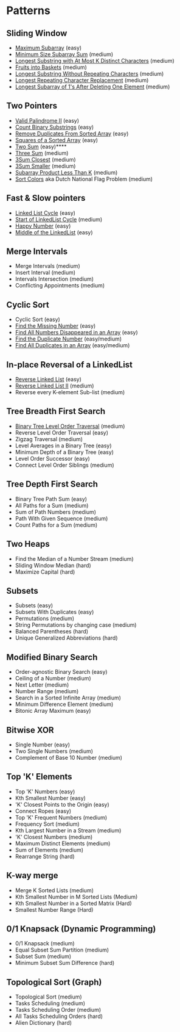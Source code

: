 # Patterns
## Sliding Window
* [Maximum Subarray](https://leetcode.com/problems/maximum-subarray/) (easy)
* [Minimum Size Subarray Sum](https://leetcode.com/problems/minimum-size-subarray-sum/) (medium)
* [Longest Substring with At Most K Distinct Characters](https://leetcode.com/problems/longest-substring-with-at-most-k-distinct-characters/) (medium)
* [Fruits into Baskets](https://leetcode.com/problems/fruit-into-baskets/) (medium)
* [Longest Substring Without Repeating Characters](https://leetcode.com/problems/longest-substring-without-repeating-characters/) (medium)
* [Longest Repeating Character Replacement](https://leetcode.com/problems/longest-repeating-character-replacement/) (medium)
* [Longest Subarray of 1's After Deleting One Element](https://leetcode.com/problems/longest-subarray-of-1s-after-deleting-one-element/) (medium)

## Two Pointers
* [Valid Palindrome II](https://leetcode.com/problems/valid-palindrome-ii/) (easy)
* [Count Binary Substrings](https://leetcode.com/problems/count-binary-substrings/) (easy)
* [Remove Duplicates From Sorted Array](https://leetcode.com/problems/remove-duplicates-from-sorted-array/) (easy)
* [Squares of a Sorted Array](https://leetcode.com/problems/squares-of-a-sorted-array/) (easy)
* [Two Sum](https://leetcode.com/problems/two-sum/) (easy)****
* [Three Sum](https://leetcode.com/problems/3sum/) (medium)
* [3Sum Closest](https://leetcode.com/problems/3sum-closest/) (medium)
* [3Sum Smaller](https://leetcode.com/problems/3sum-smaller/) (medium)
* [Subarray Product Less Than K](https://leetcode.com/problems/subarray-product-less-than-k/) (medium)
* [Sort Colors]() aka Dutch National Flag Problem (medium)

## Fast & Slow pointers
* [Linked List Cycle](https://leetcode.com/problems/linked-list-cycle/) (easy)
* [Start of LinkedList Cycle](https://leetcode.com/problems/linked-list-cycle-ii/) (medium)
* [Happy Number](https://leetcode.com/problems/happy-number/) (easy)
* [Middle of the LinkedList](https://leetcode.com/problems/middle-of-the-linked-list/) (easy)

## Merge Intervals
* Merge Intervals (medium)
* Insert Interval (medium)
* Intervals Intersection (medium)
* Conflicting Appointments (medium)

## Cyclic Sort
* Cyclic Sort (easy)
* [Find the Missing Number](https://leetcode.com/problems/missing-number/) (easy)
* [Find All Numbers Disappeared in an Array](https://leetcode.com/problems/find-all-numbers-disappeared-in-an-array/) (easy)
* [Find the Duplicate Number](https://leetcode.com/problems/find-the-duplicate-number/) (easy/medium)
* [Find All Duplicates in an Array](https://leetcode.com/problems/find-all-duplicates-in-an-array/) (easy/medium)

## In-place Reversal of a LinkedList
* [Reverse Linked List](https://leetcode.com/problems/reverse-linked-list/) (easy)
* [Reverse Linked List II](https://leetcode.com/problems/reverse-linked-list-ii/) (medium)
* Reverse every K-element Sub-list (medium)

## Tree Breadth First Search
* [Binary Tree Level Order Traversal](https://leetcode.com/problems/binary-tree-level-order-traversal/) (medium)
* Reverse Level Order Traversal (easy)
* Zigzag Traversal (medium)
* Level Averages in a Binary Tree (easy)
* Minimum Depth of a Binary Tree (easy)
* Level Order Successor (easy)
* Connect Level Order Siblings (medium)

## Tree Depth First Search
* Binary Tree Path Sum (easy)
* All Paths for a Sum (medium)
* Sum of Path Numbers (medium)
* Path With Given Sequence (medium)
* Count Paths for a Sum (medium)

## Two Heaps
* Find the Median of a Number Stream (medium)
* Sliding Window Median (hard)
* Maximize Capital (hard)

## Subsets
* Subsets (easy)
* Subsets With Duplicates (easy)
* Permutations (medium)
* String Permutations by changing case (medium)
* Balanced Parentheses (hard)
* Unique Generalized Abbreviations (hard)

## Modified Binary Search
* Order-agnostic Binary Search (easy)
* Ceiling of a Number (medium)
* Next Letter (medium)
* Number Range (medium)
* Search in a Sorted Infinite Array (medium)
* Minimum Difference Element (medium)
* Bitonic Array Maximum (easy)

## Bitwise XOR
* Single Number (easy)
* Two Single Numbers (medium)
* Complement of Base 10 Number (medium)

## Top 'K' Elements
* Top 'K' Numbers (easy)
* Kth Smallest Number (easy)
* 'K' Closest Points to the Origin (easy)
* Connect Ropes (easy)
* Top 'K' Frequent Numbers (medium)
* Frequency Sort (medium)
* Kth Largest Number in a Stream (medium)
* 'K' Closest Numbers (medium)
* Maximum Distinct Elements (medium)
* Sum of Elements (medium)
* Rearrange String (hard)

## K-way merge
* Merge K Sorted Lists (medium)
* Kth Smallest Number in M Sorted Lists (Medium)
* Kth Smallest Number in a Sorted Matrix (Hard)
* Smallest Number Range (Hard)

## 0/1 Knapsack (Dynamic Programming)
* 0/1 Knapsack (medium)
* Equal Subset Sum Partition (medium)
* Subset Sum (medium)
* Minimum Subset Sum Difference (hard)

## Topological Sort (Graph)
* Topological Sort (medium)
* Tasks Scheduling (medium)
* Tasks Scheduling Order (medium)
* All Tasks Scheduling Orders (hard)
* Alien Dictionary (hard)
